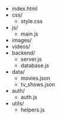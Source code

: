 - index.html
- css/
  - style.css
- js/
  - main.js
- images/
- videos/
- backend/
  - server.js
  - database.js
- data/
  - movies.json
  - tv_shows.json
- auth/
  - auth.js
- utils/
  - helpers.js
